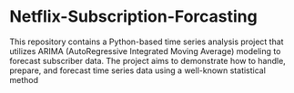 # Netflix-Subscription-Forcasting
This repository contains a Python-based time series analysis project that utilizes ARIMA (AutoRegressive Integrated Moving Average) modeling to forecast subscriber data. The project aims to demonstrate how to handle, prepare, and forecast time series data using a well-known statistical method 
